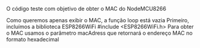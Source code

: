 O código teste com objetivo de obter o MAC do NodeMCU8266


Como queremos apenas exibir o MAC, a função loop está vazia 
Primeiro, incluímos a biblioteca ESP8266WiFi 
 #include <ESP8266WiFi.h>
 Para obter o MAC usamos o parâmetro macAdress  que retornará o endereço MAC no formato hexadecimal
